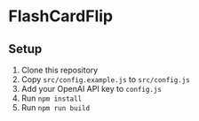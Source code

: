 # FlashCardFlip

## Setup
1. Clone this repository
2. Copy `src/config.example.js` to `src/config.js`
3. Add your OpenAI API key to `config.js`
4. Run `npm install`
5. Run `npm run build`
